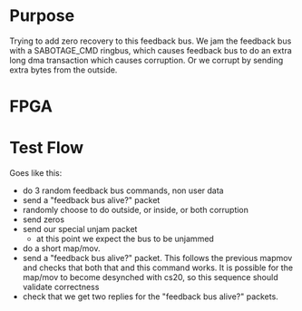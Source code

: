 # Purpose
Trying to add zero recovery to this feedback bus.  We jam the feedback bus with a SABOTAGE_CMD ringbus, which causes feedback bus to do an extra long dma transaction which causes corruption.  Or we corrupt by sending extra bytes from the outside.

# FPGA

# Test Flow
Goes like this:
* do 3 random feedback bus commands, non user data
* send a "feedback bus alive?" packet
* randomly choose to do outside, or inside, or both corruption
* send zeros
* send our special unjam packet
  * at this point we expect the bus to be unjammed
* do a short map/mov.
* send a "feedback bus alive?" packet.  This follows the previous mapmov and checks that both that and this command works.  It is possible for the map/mov to become desynched with cs20, so this sequence should validate correctness
* check that we get two replies for the "feedback bus alive?" packets.

